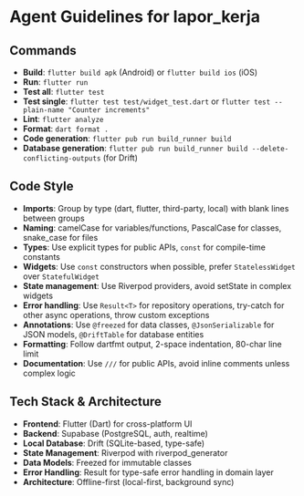 # Agent Guidelines for lapor_kerja

## Commands
- **Build**: `flutter build apk` (Android) or `flutter build ios` (iOS)
- **Run**: `flutter run`
- **Test all**: `flutter test`
- **Test single**: `flutter test test/widget_test.dart` or `flutter test --plain-name "Counter increments"`
- **Lint**: `flutter analyze`
- **Format**: `dart format .`
- **Code generation**: `flutter pub run build_runner build`
- **Database generation**: `flutter pub run build_runner build --delete-conflicting-outputs` (for Drift)

## Code Style
- **Imports**: Group by type (dart, flutter, third-party, local) with blank lines between groups
- **Naming**: camelCase for variables/functions, PascalCase for classes, snake_case for files
- **Types**: Use explicit types for public APIs, `const` for compile-time constants
- **Widgets**: Use `const` constructors when possible, prefer `StatelessWidget` over `StatefulWidget`
- **State management**: Use Riverpod providers, avoid setState in complex widgets
- **Error handling**: Use `Result<T>` for repository operations, try-catch for other async operations, throw custom exceptions
- **Annotations**: Use `@freezed` for data classes, `@JsonSerializable` for JSON models, `@DriftTable` for database entities
- **Formatting**: Follow dartfmt output, 2-space indentation, 80-char line limit
- **Documentation**: Use `///` for public APIs, avoid inline comments unless complex logic

## Tech Stack & Architecture
- **Frontend**: Flutter (Dart) for cross-platform UI
- **Backend**: Supabase (PostgreSQL, auth, realtime)
- **Local Database**: Drift (SQLite-based, type-safe)
- **State Management**: Riverpod with riverpod_generator
- **Data Models**: Freezed for immutable classes
- **Error Handling**: Result<T> for type-safe error handling in domain layer
- **Architecture**: Offline-first (local-first, background sync)